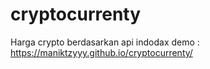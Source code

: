 # cryptocurrenty
Harga crypto berdasarkan api indodax 
demo : https://maniktzyyy.github.io/cryptocurrenty/
